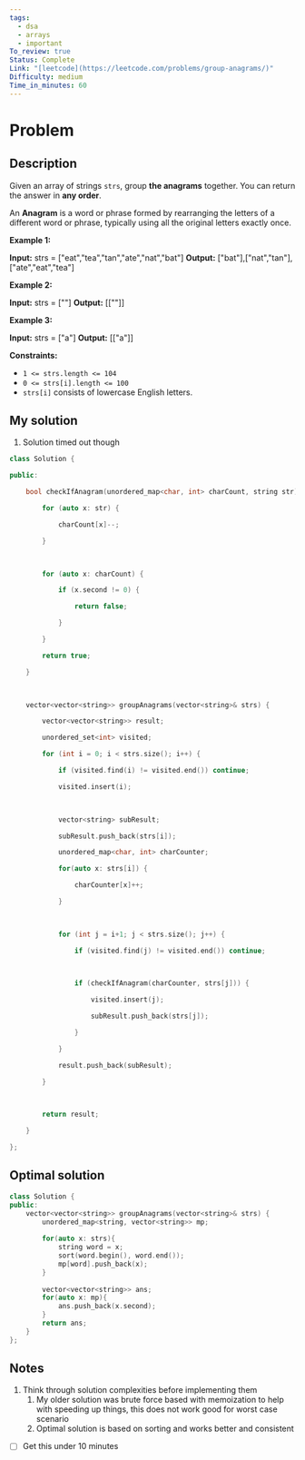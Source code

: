 ```yaml
---
tags:
  - dsa
  - arrays
  - important
To_review: true
Status: Complete
Link: "[leetcode](https://leetcode.com/problems/group-anagrams/)"
Difficulty: medium
Time_in_minutes: 60
---
```

# Problem
## Description
Given an array of strings `strs`, group **the anagrams** together. You can return the answer in **any order**.

An **Anagram** is a word or phrase formed by rearranging the letters of a different word or phrase, typically using all the original letters exactly once.

**Example 1:**

**Input:** strs = ["eat","tea","tan","ate","nat","bat"]
**Output:** ["bat"],["nat","tan"],["ate","eat","tea"]

**Example 2:**

**Input:** strs = [""]
**Output:** [[""]]

**Example 3:**

**Input:** strs = ["a"]
**Output:** [["a"]]

**Constraints:**

- `1 <= strs.length <= 104`
- `0 <= strs[i].length <= 100`
- `strs[i]` consists of lowercase English letters.
## My solution
1. Solution timed out though
```cpp
class Solution {

public:

    bool checkIfAnagram(unordered_map<char, int> charCount, string str) {

        for (auto x: str) {

            charCount[x]--;

        }

  

        for (auto x: charCount) {

            if (x.second != 0) {

                return false;

            }

        }

        return true;

    }

  

    vector<vector<string>> groupAnagrams(vector<string>& strs) {

        vector<vector<string>> result;

        unordered_set<int> visited;

        for (int i = 0; i < strs.size(); i++) {

            if (visited.find(i) != visited.end()) continue;

            visited.insert(i);

  

            vector<string> subResult;

            subResult.push_back(strs[i]);

            unordered_map<char, int> charCounter;

            for(auto x: strs[i]) {

                charCounter[x]++;

            }

  

            for (int j = i+1; j < strs.size(); j++) {

                if (visited.find(j) != visited.end()) continue;

  

                if (checkIfAnagram(charCounter, strs[j])) {

                    visited.insert(j);

                    subResult.push_back(strs[j]);

                }

            }

            result.push_back(subResult);

        }

  

        return result;

    }

};
```

## Optimal solution
```cpp
class Solution {
public:
    vector<vector<string>> groupAnagrams(vector<string>& strs) {
        unordered_map<string, vector<string>> mp;
        
        for(auto x: strs){
            string word = x;
            sort(word.begin(), word.end());
            mp[word].push_back(x);
        }
        
        vector<vector<string>> ans;
        for(auto x: mp){
            ans.push_back(x.second);
        }
        return ans;
    }
};
```
## Notes
1. Think through solution complexities before implementing them
	1. My older solution was brute force based with memoization to help with speeding up things, this does not work good for worst case scenario
	2. Optimal solution is based on sorting and works better and consistent
- [ ] Get this under 10 minutes